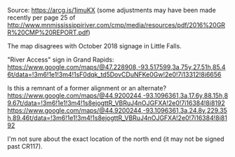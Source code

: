 Source: https://arcg.is/1imuKX (some adjustments may have been made recently per page 25 of http://www.mnmississippiriver.com/cmp/media/resources/pdf/2016%20GRR%20CMP%20REPORT.pdf)

The map disagrees with October 2018 signage in Little Falls.

"River Access" sign in Grand Rapids: https://www.google.com/maps/@47.228908,-93.517599,3a,75y,27.51h,85.46t/data=!3m6!1e1!3m4!1sF0dqk_td5DovCDuNFKe0Gw!2e0!7i13312!8i6656

Is this a remnant of a former alignment or an alternate? https://www.google.com/maps/@44.9200244,-93.1096361,3a,17.6y,88.15h,89.67t/data=!3m6!1e1!3m4!1s8ejogttR_VBRuJ4nOJGFXA!2e0!7i16384!8i8192 https://www.google.com/maps/@44.9200244,-93.1096361,3a,24.8y,229.35h,89.46t/data=!3m6!1e1!3m4!1s8ejogttR_VBRuJ4nOJGFXA!2e0!7i16384!8i8192

I'm not sure about the exact location of the north end (it may not be signed past CR117).
